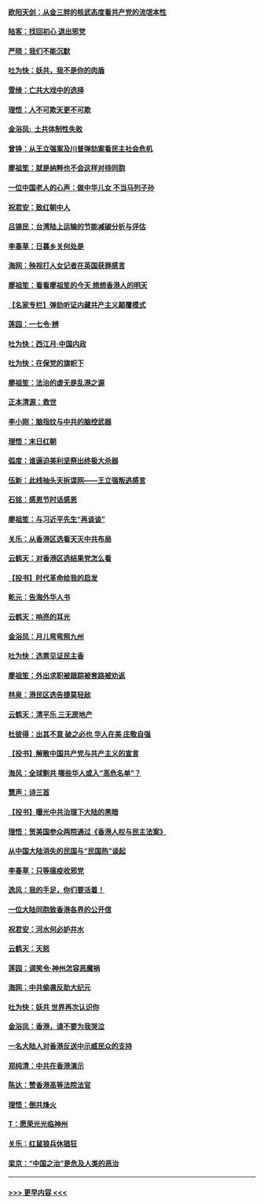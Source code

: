 #### [欧阳天剑：从金三胖的核武态度看共产党的流氓本性](../pages/nsc993/n11702238.md?t=12052322) 
#### [陆客：找回初心 退出邪党](../pages/nsc993/n11702213.md?t=12052322) 
#### [严晓：我们不能沉默](../pages/nsc993/n11702110.md?t=12052322) 
#### [吐为快：妖共，我不是你的肉盾](../pages/nsc993/n11701366.md?t=12052322) 
#### [雪绮：亡共大戏中的选择](../pages/nsc993/n11699922.md?t=12052322) 
#### [理悟：人不可欺天更不可欺](../pages/nsc993/n11699657.md?t=12052322) 
#### [金浴凤:  土共体制性失败](../pages/nsc993/n11699361.md?t=12052322) 
#### [曾铮：从王立强案及川普弹劾案看民主社会危机](../pages/nsc993/n11699318.md?t=12052322) 
#### [廖祖笙：就是纳粹也不会这样对待同胞](../pages/nsc993/n11697658.md?t=12052322) 
#### [一位中国老人的心声：做中华儿女 不当马列子孙](../pages/nsc993/n11697525.md?t=12052322) 
#### [祝君安：致红朝中人](../pages/nsc993/n11697518.md?t=12052322) 
#### [吕锡民：台湾陆上运输的节能减碳分析与评估](../pages/nsc993/n11694983.md?t=12052322) 
#### [李春草：日暮乡关何处是](../pages/nsc993/n11694805.md?t=12052322) 
#### [海网：殃视打人女记者在英国获罪感言](../pages/nsc993/n11693832.md?t=12052322) 
#### [廖祖笙：看看廖祖笙的今天 想想香港人的明天](../pages/nsc993/n11693707.md?t=12052322) 
#### [【名家专栏】弹劾听证内藏共产主义颠覆模式](../pages/nsc993/n11693563.md?t=12052322) 
#### [莲园：一七令‧辨](../pages/nsc993/n11692558.md?t=12052322) 
#### [吐为快：西江月·中国内政](../pages/nsc993/n11692071.md?t=12052322) 
#### [吐为快：在保党的旗帜下](../pages/nsc993/n11691188.md?t=12052322) 
#### [廖祖笙：法治的虚无是乱港之源](../pages/nsc993/n11690605.md?t=12052322) 
#### [正本清源：救世](../pages/nsc993/n11689134.md?t=12052322) 
#### [李小刚：脑指纹与中共的脑控武器](../pages/nsc993/n11688900.md?t=12052322) 
#### [理悟：末日红朝](../pages/nsc993/n11688829.md?t=12052322) 
#### [弧度：谁逼迫美利坚祭出终极大杀器](../pages/nsc993/n11688735.md?t=12052322) 
#### [伍新：此线抽头天拆谍网——王立强叛逃感言](../pages/nsc993/n11687981.md?t=12052322) 
#### [石铭：感恩节时话感恩](../pages/nsc993/n11687568.md?t=12052322) 
#### [廖祖笙：与习近平先生“再谈谈”](../pages/nsc993/n11687005.md?t=12052322) 
#### [关乐：从香港区选看天灭中共布局](../pages/nsc993/n11686647.md?t=12052322) 
#### [云鹤天：对香港区选结果党怎么看](../pages/nsc993/n11686216.md?t=12052322) 
#### [【投书】时代革命给我的启发](../pages/nsc993/n11684287.md?t=12052322) 
#### [乾元：告海外华人书](../pages/nsc993/n11684044.md?t=12052322) 
#### [云鹤天：响亮的耳光](../pages/nsc993/n11684254.md?t=12052322) 
#### [金浴凤：月儿弯弯照九州](../pages/nsc993/n11684231.md?t=12052322) 
#### [吐为快：选票见证民主香](../pages/nsc993/n11684206.md?t=12052322) 
#### [廖祖笙：外出求职被跟踪被套路被劝返](../pages/nsc993/n11683874.md?t=12052322) 
#### [林泉：港民区选告捷莫轻敌](../pages/nsc993/n11683930.md?t=12052322) 
#### [云鹤天：清平乐 三无房地产](../pages/nsc993/n11681521.md?t=12052322) 
#### [杜彼得：出其不意 破之必也 华人在美 庄敬自强](../pages/nsc993/n11679554.md?t=12052322) 
#### [【投书】解散中国共产党与共产主义的宣言](../pages/nsc993/n11679177.md?t=12052322) 
#### [海风：全球剿共 哪些华人或入“高危名单”？](../pages/nsc993/n11678617.md?t=12052322) 
#### [慧声：诗三首](../pages/nsc993/n11678848.md?t=12052322) 
#### [【投书】曝光中共治理下大陆的黑暗](../pages/nsc993/n11678674.md?t=12052322) 
#### [理悟：贺美国参众两院通过《香港人权与民主法案》](../pages/nsc993/n11678104.md?t=12052322) 
#### [从中国大陆消失的民国与“民国热”谈起](../pages/nsc993/n11678075.md?t=12052322) 
#### [李春草：只等瘟疫收邪党](../pages/nsc993/n11677308.md?t=12052322) 
#### [逸风：我的手足，你们要活着！](../pages/nsc993/n11676352.md?t=12052322) 
#### [一位大陆同胞致香港各界的公开信](../pages/nsc993/n11675761.md?t=12052322) 
#### [祝君安：河水何必妒井水](../pages/nsc993/n11675746.md?t=12052322) 
#### [云鹤天：天怒](../pages/nsc993/n11675718.md?t=12052322) 
#### [莲园：调笑令‧神州怎容恶魔祸](../pages/nsc993/n11675648.md?t=12052322) 
#### [海网：中共偷袭反助大纪元](../pages/nsc993/n11673515.md?t=12052322) 
#### [吐为快：妖共 世界再次认识你](../pages/nsc993/n11673506.md?t=12052322) 
#### [金浴凤：香港，请不要为我哭泣](../pages/nsc993/n11673248.md?t=12052322) 
#### [一名大陆人对香港反送中示威民众的支持](../pages/nsc993/n11672615.md?t=12052322) 
#### [郑纯清：中共在香港演示](../pages/nsc993/n11670539.md?t=12052322) 
#### [陈达：赞香港高等法院法官](../pages/nsc993/n11669542.md?t=12052322) 
#### [理悟：倒共烽火](../pages/nsc993/n11668844.md?t=12052322) 
#### [T：愿荣光光临神州](../pages/nsc993/n11668421.md?t=12052322) 
#### [关乐：红鼠狼兵休猖狂](../pages/nsc993/n11668378.md?t=12052322) 
#### [梁京：“中国之治”是危及人类的恶治](../pages/nsc993/n11668328.md?t=12052322) 

----
#### [ >>> 更早内容 <<< ](../indexes/nsc993-earlier.md)
